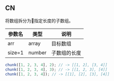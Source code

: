 ## CN

将数组拆分为指定长度的子数组。

|参数名|类型|说明|
|-----|----|---|
|arr|array|目标数组|
|size=1|number|子数组的长度|

```javascript
chunk([1, 2, 3, 4], 2); // -> [[1, 2], [3, 4]]
chunk([1, 2, 3, 4], 3); // -> [[1, 2, 3], [4]]
chunk([1, 2, 3, 4]); // -> [[1], [2], [3], [4]]
```